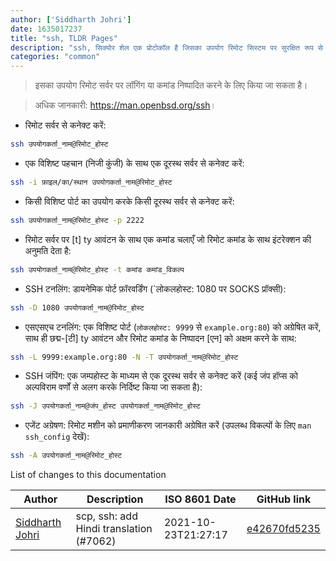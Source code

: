 ```yaml
---
author: ['Siddharth Johri']
date: 1635017237
title: "ssh, TLDR Pages"
description: "ssh, सिक्योर शेल एक प्रोटोकॉल है जिसका उपयोग रिमोट सिस्टम पर सुरक्षित रूप से लॉग ऑन करने के लिए किया जाता है।"
categories: "common"
---
```

> इसका उपयोग रिमोट सर्वर पर लॉगिंग या कमांड निष्पादित करने के लिए किया जा सकता है।

> अधिक जानकारी: <https://man.openbsd.org/ssh>।

- रिमोट सर्वर से कनेक्ट करें:

```bash
ssh उपयोगकर्ता_नाम@रिमोट_होस्ट
```

- एक विशिष्ट पहचान (निजी कुंजी) के साथ एक दूरस्थ सर्वर से कनेक्ट करें:

```bash
ssh -i फ़ाइल/का/स्थान उपयोगकर्ता_नाम@रिमोट_होस्ट
```

- किसी विशिष्ट पोर्ट का उपयोग करके किसी दूरस्थ सर्वर से कनेक्ट करें:

```bash
ssh उपयोगकर्ता_नाम@रिमोट_होस्ट -p 2222
```

- रिमोट सर्वर पर [t] ty आवंटन के साथ एक कमांड चलाएँ जो रिमोट कमांड के साथ इंटरेक्शन की अनुमति देता है:

```bash
ssh उपयोगकर्ता_नाम@रिमोट_होस्ट -t कमांड कमांड_विकल्प
```

- SSH टनलिंग: डायनेमिक पोर्ट फ़ॉरवर्डिंग (`लोकलहोस्ट: 1080 पर SOCKS प्रॉक्सी):

```bash
ssh -D 1080 उपयोगकर्ता_नाम@रिमोट_होस्ट
```

- एसएसएच टनलिंग: एक विशिष्ट पोर्ट (`लोकलहोस्ट: 9999` से `example.org:80`) को अग्रेषित करें, साथ ही छद्म-[टी] ty आवंटन और रिमोट कमांड के निष्पादन [एन] को अक्षम करने के साथ:

```bash
ssh -L 9999:example.org:80 -N -T उपयोगकर्ता_नाम@रिमोट_होस्ट
```

- SSH जंपिंग: एक जम्पहोस्ट के माध्यम से एक दूरस्थ सर्वर से कनेक्ट करें (कई जंप हॉप्स को अल्पविराम वर्णों से अलग करके निर्दिष्ट किया जा सकता है):

```bash
ssh -J उपयोगकर्ता_नाम@जंप_होस्ट उपयोगकर्ता_नाम@रिमोट_होस्ट
```

- एजेंट अग्रेषण: रिमोट मशीन को प्रमाणीकरण जानकारी अग्रेषित करें (उपलब्ध विकल्पों के लिए `man ssh_config` देखें):

```bash
ssh -A उपयोगकर्ता_नाम@रिमोट_होस्ट
```
List of changes to this documentation


Author | Description | ISO 8601 Date | GitHub link
------|-----|-----|-----
[Siddharth Johri](mailto:34266009+JodisKripe@users.noreply.github.com) | scp, ssh: add Hindi translation (#7062) | 2021-10-23T21:27:17 | [e42670fd5235](https://github.com/tldr-pages/tldr/commit/e42670fd5235e6ab30f140b18b037e14ad486065)

